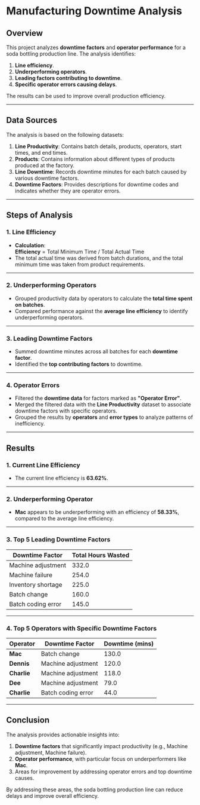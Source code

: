 # **Manufacturing Downtime Analysis**

## **Overview**

This project analyzes **downtime factors** and **operator performance** for a soda bottling production line. The analysis identifies:

1. **Line efficiency**.  
2. **Underperforming operators**.  
3. **Leading factors contributing to downtime**.  
4. **Specific operator errors causing delays**.  

The results can be used to improve overall production efficiency.

---

## **Data Sources**

The analysis is based on the following datasets:

1. **Line Productivity**: Contains batch details, products, operators, start times, and end times.  
2. **Products**: Contains information about different types of products produced at the factory.  
3. **Line Downtime**: Records downtime minutes for each batch caused by various downtime factors.  
4. **Downtime Factors**: Provides descriptions for downtime codes and indicates whether they are operator errors.

---

## **Steps of Analysis**

### **1. Line Efficiency**
- **Calculation**:  
  **Efficiency** = Total Minimum Time / Total Actual Time
- The total actual time was derived from batch durations, and the total minimum time was taken from product requirements.

---

### **2. Underperforming Operators**
- Grouped productivity data by operators to calculate the **total time spent on batches**.  
- Compared performance against the **average line efficiency** to identify underperforming operators.

---

### **3. Leading Downtime Factors**
- Summed downtime minutes across all batches for each **downtime factor**.  
- Identified the **top contributing factors** to downtime.

---

### **4. Operator Errors**
- Filtered the **downtime data** for factors marked as **"Operator Error"**.  
- Merged the filtered data with the **Line Productivity** dataset to associate downtime factors with specific operators.  
- Grouped the results by **operators** and **error types** to analyze patterns of inefficiency.

---

## **Results**

### **1. Current Line Efficiency**
- The current line efficiency is **63.62%**.

---

### **2. Underperforming Operator**
- **Mac** appears to be underperforming with an efficiency of **58.33%**, compared to the average line efficiency.

---

### **3. Top 5 Leading Downtime Factors**
| **Downtime Factor**       | **Total Hours Wasted** |
|---------------------------|------------------------|
| Machine adjustment        | 332.0                 |
| Machine failure           | 254.0                 |
| Inventory shortage        | 225.0                 |
| Batch change              | 160.0                 |
| Batch coding error        | 145.0                 |

---

### **4. Top 5 Operators with Specific Downtime Factors**
| **Operator**   | **Downtime Factor**      | **Downtime (mins)** |
|----------------|--------------------------|---------------------|
| **Mac**        | Batch change             | 130.0               |
| **Dennis**     | Machine adjustment       | 120.0               |
| **Charlie**    | Machine adjustment       | 118.0               |
| **Dee**        | Machine adjustment       | 79.0                |
| **Charlie**    | Batch coding error       | 44.0                |

---

## **Conclusion**

The analysis provides actionable insights into:
1. **Downtime factors** that significantly impact productivity (e.g., Machine adjustment, Machine failure).  
2. **Operator performance**, with particular focus on underperformers like **Mac**.  
3. Areas for improvement by addressing operator errors and top downtime causes.

By addressing these areas, the soda bottling production line can reduce delays and improve overall efficiency.

